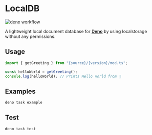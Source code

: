 # LocalDB

![deno workflow](https://github.com/BilalArxd/LocalDB/actions/workflows/deno.yml/badge.svg)

A lightweight local document database for **[Deno](https://deno.land)** by using
localstorage without any permissions.

## Usage

```typescript
import { getGreeting } from "{source}/{version}/mod.ts";

const helloWorld = getGreeting();
console.log(helloWorld); // Prints Hello World from 🦕
```

## Examples

```bash
deno task example
```

## Test

```bash
deno task test
```
